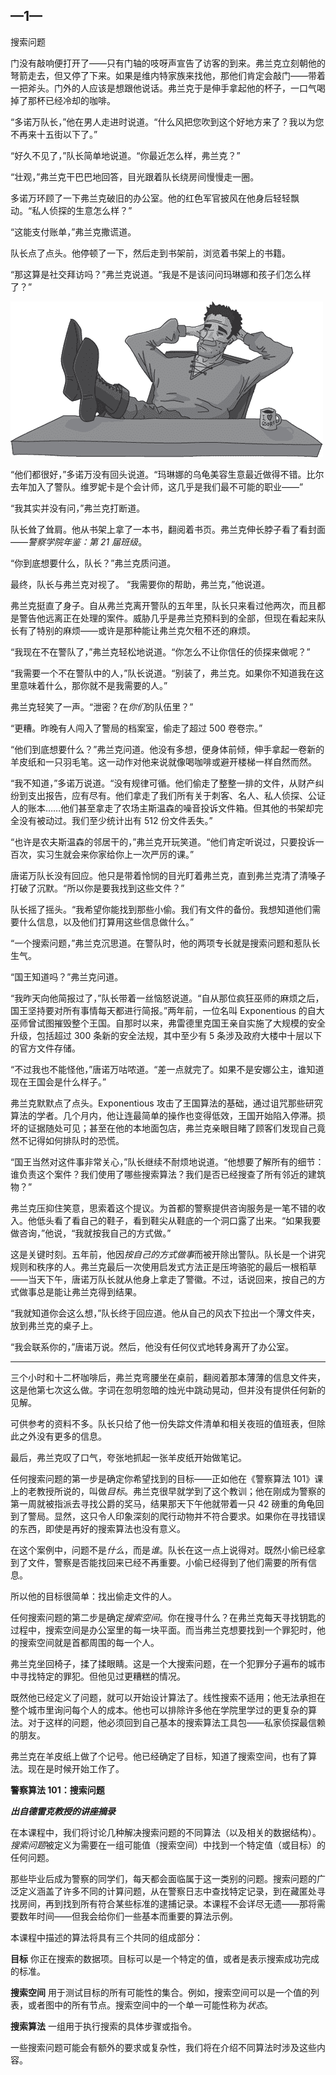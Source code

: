 ## —1—

搜索问题

门没有敲响便打开了——只有门轴的吱呀声宣告了访客的到来。弗兰克立刻朝他的弩箭走去，但又停了下来。如果是维内特家族来找他，那他们肯定会敲门——带着一把斧头。门外的人应该是想跟他说话。弗兰克于是伸手拿起他的杯子，一口气喝掉了那杯已经冷却的咖啡。

“多诺万队长，”他在男人走进时说道。“什么风把您吹到这个好地方来了？我以为您不再来十五街以下了。”

“好久不见了，”队长简单地说道。“你最近怎么样，弗兰克？”

“壮观，”弗兰克干巴巴地回答，目光跟着队长绕房间慢慢走一圈。

多诺万环顾了一下弗兰克破旧的办公室。他的红色军官披风在他身后轻轻飘动。“私人侦探的生意怎么样？”

“这能支付账单，”弗兰克撒谎道。

队长点了点头。他停顿了一下，然后走到书架前，浏览着书架上的书籍。

“那这算是社交拜访吗？”弗兰克说道。“我是不是该问问玛琳娜和孩子们怎么样了？”

![image](img/f0002-01.jpg)

“他们都很好，”多诺万没有回头说道。“玛琳娜的乌龟美容生意最近做得不错。比尔去年加入了警队。维罗妮卡是个会计师，这几乎是我们最不可能的职业——”

“我其实并没有问，”弗兰克打断道。

队长耸了耸肩。他从书架上拿了一本书，翻阅着书页。弗兰克伸长脖子看了看封面——*警察学院年鉴：第 21 届班级*。

“你到底想要什么，队长？”弗兰克质问道。

最终，队长与弗兰克对视了。 “我需要你的帮助，弗兰克，”他说道。

弗兰克挺直了身子。自从弗兰克离开警队的五年里，队长只来看过他两次，而且都是警告他远离正在处理的案件。威胁几乎是弗兰克预料到的全部，但现在看起来队长有了特别的麻烦——或许是那种能让弗兰克欠租不还的麻烦。

“我现在不在警队了，”弗兰克轻松地说道。“你怎么不让你信任的侦探来做呢？”

“我需要一个不在警队中的人，”队长说道。“别装了，弗兰克。如果你不知道我在这里意味着什么，那你就不是我需要的人。”

弗兰克轻笑了一声。“泄密？在*你们*的队伍里？”

“更糟。昨晚有人闯入了警局的档案室，偷走了超过 500 卷卷宗。”

“他们到底想要什么？”弗兰克问道。他没有多想，便身体前倾，伸手拿起一卷新的羊皮纸和一只羽毛笔。这一动作对他来说就像喝咖啡或避开楼梯一样自然而然。

“我不知道，”多诺万说道。“没有规律可循。他们偷走了整整一排的文件，从财产纠纷到支出报告，应有尽有。他们拿走了我们所有关于刺客、名人、私人侦探、公证人的账本……他们甚至拿走了农场主斯温森的噪音投诉文件箱。但其他的书架却完全没有被动过。我们至少统计出有 512 份文件丢失。”

“也许是农夫斯温森的邻居干的，”弗兰克开玩笑道。“他们肯定听说过，只要投诉一百次，实习生就会来你家给你上一次严厉的课。”

唐诺万队长没有回应。他只是带着怜悯的目光盯着弗兰克，直到弗兰克清了清嗓子打破了沉默。“所以你是要我找到这些文件？”

队长摇了摇头。“我希望你能找到那些小偷。我们有文件的备份。我想知道他们需要什么信息，以及他们打算用这些信息做什么。”

“一个搜索问题，”弗兰克沉思道。在警队时，他的两项专长就是搜索问题和惹队长生气。

“国王知道吗？”弗兰克问道。

“我昨天向他简报过了，”队长带着一丝恼怒说道。“自从那位疯狂巫师的麻烦之后，国王坚持要对所有事情每天都进行简报。”两年前，一位名叫 Exponentious 的自大巫师曾试图摧毁整个王国。自那时以来，弗雷德里克国王亲自实施了大规模的安全升级，包括超过 300 条新的安全法规，其中至少有 5 条涉及政府大楼中十层以下的官方文件存储。

“不过我也不能怪他，”唐诺万咕哝道。“差一点就完了。如果不是安娜公主，谁知道现在王国会是什么样子。”

弗兰克默默点了点头。Exponentious 攻击了王国算法的基础，通过诅咒那些研究算法的学者。几个月内，他让连最简单的操作也变得低效，王国开始陷入停滞。损坏的证据随处可见；甚至在他的本地面包店，弗兰克亲眼目睹了顾客们发现自己竟然不记得如何排队时的恐慌。

“国王当然对这件事非常关心，”队长继续不耐烦地说道。“他想要了解所有的细节：谁负责这个案件？我们使用了哪些搜索算法？我们是否已经搜查了所有邻近的建筑物？”

弗兰克压抑住笑意，思索着这个提议。为首都的警察提供咨询服务是一笔不错的收入。他低头看了看自己的鞋子，看到鞋尖从鞋底的一个洞口露了出来。“如果我要做咨询，”他说，“我就按我自己的方式做。”

这是关键时刻。五年前，他因*按自己的方式做事*而被开除出警队。队长是一个讲究规则和秩序的人。弗兰克最后一次使用启发式方法正是压垮骆驼的最后一根稻草——当天下午，唐诺万队长就从他身上拿走了警徽。不过，话说回来，按自己的方式做事总是能让弗兰克得到结果。

“我就知道你会这么想，”队长终于回应道。他从自己的风衣下拉出一个薄文件夹，放到弗兰克的桌子上。

“我会联系你的，”唐诺万说。然后，他没有任何仪式地转身离开了办公室。

_____________________

三个小时和十二杯咖啡后，弗兰克弯腰坐在桌前，翻阅着那本薄薄的信息文件夹，这是他第七次这么做。字词在忽明忽暗的烛光中跳动晃动，但并没有提供任何新的见解。

可供参考的资料不多。队长只给了他一份失踪文件清单和相关夜班的值班表，但除此之外没有更多的信息。

最后，弗兰克叹了口气，夸张地抓起一张羊皮纸开始做笔记。

任何搜索问题的第一步是确定你希望找到的目标——正如他在《警察算法 101》课上的老教授所说的，叫做*目标*。弗兰克很早就学到了这个教训；他在刚成为警察的第一周就被指派去寻找公爵的奖马，结果那天下午他就带着一只 42 磅重的角龟回到了警局。显然，这只令人印象深刻的爬行动物并不符合要求。如果你在寻找错误的东西，即使是再好的搜索算法也没有意义。

在这个案例中，问题不是*什么*，而是*谁*。队长在这一点上说得对。既然小偷已经拿到了文件，警察是否能找回来已经不再重要。小偷已经得到了他们需要的所有信息。

所以他的目标很简单：找出偷走文件的人。

任何搜索问题的第二步是确定*搜索空间*。你在搜寻什么？在弗兰克每天寻找钥匙的过程中，搜索空间是办公室里的每一块平面。而当弗兰克想要找到一个罪犯时，他的搜索空间就是首都周围的每一个人。

弗兰克坐回椅子，揉了揉眼睛。这是一个大搜索问题，在一个犯罪分子遍布的城市中寻找特定的罪犯。但他见过更糟糕的情况。

既然他已经定义了问题，就可以开始设计算法了。线性搜索不适用；他无法承担在整个城市里询问每个人的成本。他也可以排除许多他在学院里学过的更复杂的算法。对于这样的问题，他必须回到自己基本的搜索算法工具包——私家侦探最信赖的朋友。

弗兰克在羊皮纸上做了个记号。他已经确定了目标，知道了搜索空间，也有了算法。现在是时候开始工作了。

**警察算法 101：搜索问题**

***出自德雷克教授的讲座摘录***

在本课程中，我们将讨论几种解决搜索问题的不同算法（以及相关的数据结构）。*搜索问题*被定义为需要在一组可能值（搜索空间）中找到一个特定值（或目标）的任何问题。

那些毕业后成为警察的同学们，每天都会面临属于这一类别的问题。搜索问题的广泛定义涵盖了许多不同的计算问题，从在警察日志中查找特定记录，到在藏匿处寻找房间，再到找到所有符合某些标准的逮捕记录。本课程不会详尽无遗——那将需要数年时间——但我会给你们一些基本而重要的算法示例。

本课程中描述的算法将具有三个共同的组成部分：

**目标** 你正在搜索的数据项。目标可以是一个特定的值，或者是表示搜索成功完成的标准。

**搜索空间** 用于测试目标的所有可能性的集合。例如，搜索空间可以是一个值的列表，或者图中的所有节点。搜索空间中的一个单一可能性称为*状态*。

**搜索算法** 一组用于执行搜索的具体步骤或指令。

一些搜索问题可能会有额外的要求或复杂性，我们将在介绍不同算法时涉及这些内容。
